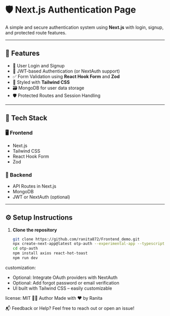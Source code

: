 # 🛡️ **Next.js Authentication Page**

A simple and secure authentication system using **Next.js** with login, signup, and protected route features.

---

## 🔑 **Features**

- 🔐 User Login and Signup
- 🧾 JWT-based Authentication (or NextAuth support)
- ✅ Form Validation using **React Hook Form** and **Zod**
- 🎨 Styled with **Tailwind CSS**
- 🗃️ MongoDB for user data storage
- 🛡️ Protected Routes and Session Handling

---

## 🧰 **Tech Stack**

### 🖥️ Frontend
- Next.js
- Tailwind CSS
- React Hook Form
- Zod

### 🔧 Backend
- API Routes in Next.js
- MongoDB
- JWT or NextAuth (optional)

---

## ⚙️ **Setup Instructions**

1. **Clone the repository**
   ```bash
   git clone https://github.com/ranita872/Frontend_demo.git
   npx create-next-app@latest otp-auth --experimental-app --typescript --tailwind
   cd otp-auth
   npm install axios react-hot-toast
   npm run dev


customization:
  - Optional: Integrate OAuth providers with NextAuth
  - Optional: Add forgot password or email verification
  - UI built with Tailwind CSS – easily customizable

license: MIT
👨‍💻 Author
Made with ❤️ by Ranita

📬 Feedback or Help?
Feel free to reach out or open an issue!
